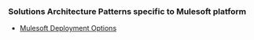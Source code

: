### Solutions Architecture Patterns specific to Mulesoft platform

- [Mulesoft Deployment Options](https://docs.mulesoft.com/runtime-manager/deployment-strategies)
